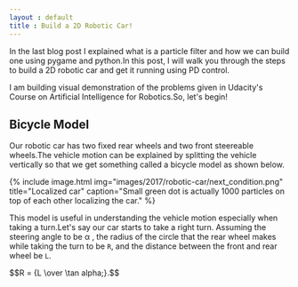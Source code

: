 ```yaml
---
layout : default
title : Build a 2D Robotic Car!
---
```


In the last blog post I explained what is a particle filter and how we can build one using pygame and python.In this post, I will walk you through the steps to build a 2D robotic car and get it running using PD control.

I am building visual demonstration of the problems given in Udacity's Course on Artificial Intelligence for Robotics.So, let's begin!

## Bicycle Model

Our robotic car has two fixed rear wheels and two front steereable wheels.The vehicle motion can be explained by splitting the vehicle vertically so that we get something called a bicycle model as shown below.

{% include image.html img="images/2017/robotic-car/next_condition.png" title="Localized car" caption="Small green dot is actually 1000 particles on top of each other localizing the car." %}

This model is useful in understanding the vehicle motion especially when taking a turn.Let's say our car starts to take a right turn. Assuming the steering angle to be &alpha; , the radius of the circle that the rear wheel makes while taking the turn to be `R`, and the distance between the front and rear wheel be `L`.

<html>
<head>
<script type="text/javascript" async
  src="https://cdnjs.cloudflare.com/ajax/libs/mathjax/2.7.0/MathJax.js?config=TeX-MML-AM_CHTML">
</script>
<head>
<body>
$$R = {L \over \tan alpha;}.$$
</body>
<html>
